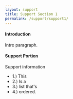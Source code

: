 ```yaml
---
layout: support
title: Support Section 1
permalink: /support/support1/
---
```


#### Introduction

<p>Intro paragraph.</p>

#### Support Portion 

Support information

- 1.) This
- 2.) Is a 
- 3.) list that's
- 4.) ordered.
